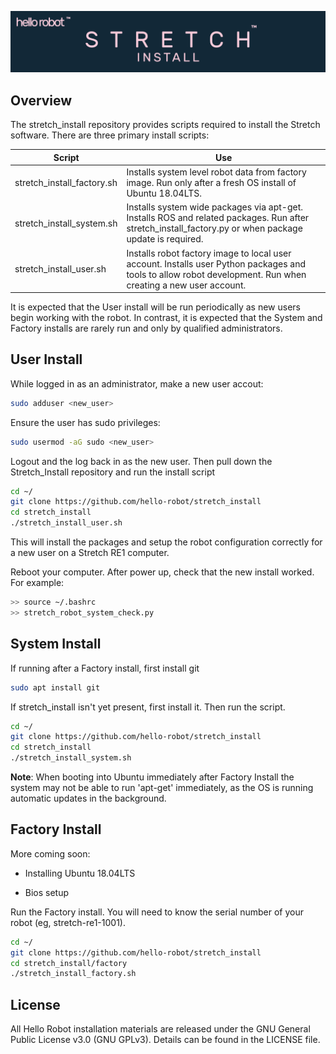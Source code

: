 ![](./images/banner.png)

## Overview

The stretch_install repository provides scripts required to install the Stretch software. There are three primary install scripts:

| Script                     | Use                                                          |
| -------------------------- | ------------------------------------------------------------ |
| stretch_install_factory.sh | Installs system level robot data from factory image. Run only after a fresh OS install of Ubuntu 18.04LTS. |
| stretch_install_system.sh  | Installs system wide packages via apt-get. Installs ROS and related packages. Run after stretch_install_factory.py or when package update is required. |
| stretch_install_user.sh    | Installs robot factory image to local user account. Installs user Python packages and tools to allow robot development. Run when creating a new user account. |

It is expected that the User install will be run periodically as new users begin working with the robot. In contrast,  it is expected that the System and Factory installs are rarely run and only by qualified administrators.

## User Install 

While logged in as an administrator, make a new user accout:
```bash
sudo adduser <new_user>
```

Ensure the user has sudo privileges:

```bash
sudo usermod -aG sudo <new_user>
```

Logout and the log back in as the new user. Then pull down the Stretch_Install repository and run the install script

```bash
cd ~/
git clone https://github.com/hello-robot/stretch_install
cd stretch_install
./stretch_install_user.sh
```

This will install the packages and setup the robot configuration correctly for a new user on a Stretch RE1 computer.

Reboot your computer. After power up, check that the new install worked. For example:
```bash
>> source ~/.bashrc
>> stretch_robot_system_check.py
```

## System Install 

If running after a Factory install, first install git

```bash
sudo apt install git
```

If stretch_install isn't yet present, first install it. Then run the script.

```bash
cd ~/
git clone https://github.com/hello-robot/stretch_install
cd stretch_install
./stretch_install_system.sh
```

**Note**: When booting into Ubuntu immediately after Factory Install the system may not be able to run 'apt-get' immediately, as the OS is running automatic updates in the background.

## Factory Install 

More coming soon:

* Installing Ubuntu 18.04LTS

* Bios setup

Run the Factory install. You will need to know the serial number of your robot (eg, stretch-re1-1001).

```bash
cd ~/
git clone https://github.com/hello-robot/stretch_install
cd stretch_install/factory
./stretch_install_factory.sh
```



## License

All Hello Robot installation materials are released under the GNU General Public License v3.0 (GNU GPLv3). Details can be found in the LICENSE file.

